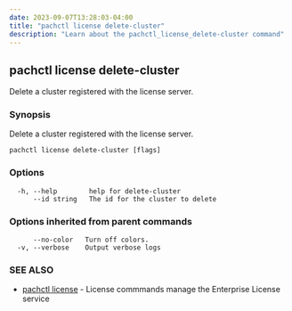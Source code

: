 ```yaml
---
date: 2023-09-07T13:28:03-04:00
title: "pachctl license delete-cluster"
description: "Learn about the pachctl_license_delete-cluster command"
---
```


## pachctl license delete-cluster

Delete a cluster registered with the license server.

### Synopsis

Delete a cluster registered with the license server.

```
pachctl license delete-cluster [flags]
```

### Options

```
  -h, --help        help for delete-cluster
      --id string   The id for the cluster to delete
```

### Options inherited from parent commands

```
      --no-color   Turn off colors.
  -v, --verbose    Output verbose logs
```

### SEE ALSO

* [pachctl license](../pachctl_license)	 - License commmands manage the Enterprise License service

